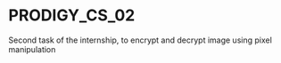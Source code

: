 # PRODIGY_CS_02
Second task of the internship, to encrypt and decrypt image using pixel manipulation
